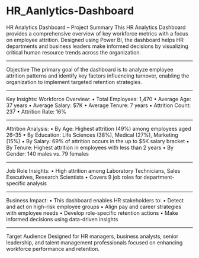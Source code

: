 # HR_Aanlytics-Dashboard
HR Analytics Dashboard – Project Summary
This HR Analytics Dashboard provides a comprehensive overview of key workforce metrics with a focus on employee attrition. Designed using Power BI, the dashboard helps HR departments and business leaders make informed decisions by visualizing critical human resource trends across the organization.
___________________________________________________________________________________________________________________________________________________________________

Objective
The primary goal of the dashboard is to analyze employee attrition patterns and identify key factors influencing turnover, enabling the organization to implement targeted retention strategies.

___________________________________________________________________________________________________________________________________________________________________

Key Insights:
  Workforce Overview:
•	Total Employees: 1,470
•	Average Age: 37 years
•	Average Salary: $7K
•	Average Tenure: 7 years
•	Attrition Count: 237
•	Attrition Rate: 16%
___________________________________________________________________________________________________________________________________________________________________

Attrition Analysis:
•	By Age: Highest attrition (49%) among employees aged 26–35
•	By Education: Life Sciences (38%), Medical (27%), Marketing (15%)
•	By Salary: 69% of attrition occurs in the up to $5K salary bracket
•	By Tenure: Highest attrition in employees with less than 2 years
•	By Gender: 140 males vs. 79 females
___________________________________________________________________________________________________________________________________________________________________

Job Role Insights:
•	High attrition among Laboratory Technicians, Sales Executives, Research Scientists
•	Covers 9 job roles for department-specific analysis
___________________________________________________________________________________________________________________________________________________________________

Business Impact:
•	This dashboard enables HR stakeholders to:
•	Detect and act on high-risk employee groups
•	Align pay and career strategies with employee needs
•	Develop role-specific retention actions
•	Make informed decisions using data-driven insights
___________________________________________________________________________________________________________________________________________________________________
Target Audience
Designed for HR managers, business analysts, senior leadership, and talent management professionals focused on enhancing workforce performance and retention.


